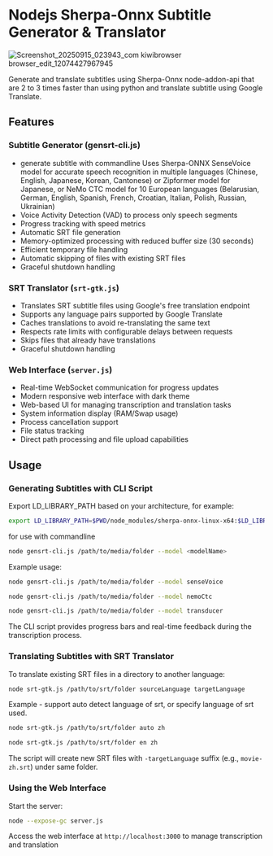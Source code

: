 # Nodejs Sherpa-Onnx Subtitle Generator & Translator

![Screenshot_20250915_023943_com kiwibrowser browser_edit_12074427967945](https://github.com/user-attachments/assets/d1edc159-0914-4046-a016-b0110e014c3b)


Generate and translate subtitles using Sherpa-Onnx node-addon-api that are 2 to 3 times faster than using python and translate subtitle using Google Translate.

## Features

### Subtitle Generator (gensrt-cli.js)
- generate subtitle with commandline Uses Sherpa-ONNX SenseVoice model for accurate speech recognition in multiple languages (Chinese, English, Japanese, Korean, Cantonese) or Zipformer model for Japanese, or NeMo CTC model for 10 European languages (Belarusian, German, English, Spanish, French, Croatian, Italian, Polish, Russian, Ukrainian)
- Voice Activity Detection (VAD) to process only speech segments
- Progress tracking with speed metrics
- Automatic SRT file generation
- Memory-optimized processing with reduced buffer size (30 seconds)
- Efficient temporary file handling
- Automatic skipping of files with existing SRT files
- Graceful shutdown handling

### SRT Translator (`srt-gtk.js`)
- Translates SRT subtitle files using Google's free translation endpoint
- Supports any language pairs supported by Google Translate
- Caches translations to avoid re-translating the same text
- Respects rate limits with configurable delays between requests
- Skips files that already have translations
- Graceful shutdown handling

### Web Interface (`server.js`)
- Real-time WebSocket communication for progress updates
- Modern responsive web interface with dark theme
- Web-based UI for managing transcription and translation tasks
- System information display (RAM/Swap usage)
- Process cancellation support
- File status tracking
- Direct path processing and file upload capabilities

##

## Usage

### Generating Subtitles with CLI Script

Export LD_LIBRARY_PATH based on your architecture, for example:

```bash
export LD_LIBRARY_PATH=$PWD/node_modules/sherpa-onnx-linux-x64:$LD_LIBRARY_PATH
```
for use with commandline

```bash
node gensrt-cli.js /path/to/media/folder --model <modelName>
```
Example usage:
```bash
node gensrt-cli.js /path/to/media/folder --model senseVoice
```
```bash
node gensrt-cli.js /path/to/media/folder --model nemoCtc
```

```bash
node gensrt-cli.js /path/to/media/folder --model transducer
```

The CLI script provides progress bars and real-time feedback during the transcription process.

### Translating Subtitles with SRT Translator

To translate existing SRT files in a directory to another language:
```bash
node srt-gtk.js /path/to/srt/folder sourceLanguage targetLanguage
```

Example - support auto detect language of srt, or specify language of srt used.
```bash
node srt-gtk.js /path/to/srt/folder auto zh
```

```bash
node srt-gtk.js /path/to/srt/folder en zh
```

The script will create new SRT files with `-targetLanguage` suffix (e.g., `movie-zh.srt`) under same folder.

### Using the Web Interface

Start the server:
```bash
node --expose-gc server.js
```

Access the web interface at `http://localhost:3000` to manage transcription and translation

